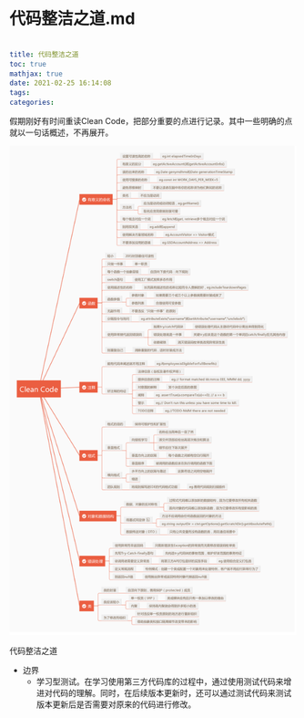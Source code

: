 # 代码整洁之道.md

```yaml

title: 代码整洁之道
toc: true
mathjax: true
date: 2021-02-25 16:14:08
tags:
categories:

```

假期刚好有时间重读Clean Code，把部分重要的点进行记录。其中一些明确的点就以一句话概述，不再展开。

<!--more-->

![代码整洁之道](_attachments/0799d2d31a38d64725dedeb8ab27918a.png)

代码整洁之道

- 边界
    - 学习型测试。在学习使用第三方代码库的过程中，通过使用测试代码来增进对代码的理解。同时，在后续版本更新时，还可以通过测试代码来测试版本更新后是否需要对原来的代码进行修改。